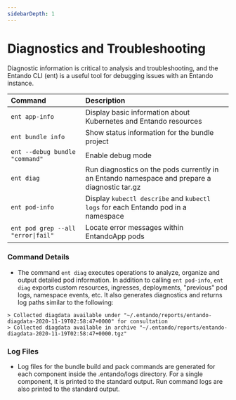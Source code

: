 ```yaml
---
sidebarDepth: 1
---
```


# Diagnostics and Troubleshooting

Diagnostic information is critical to analysis and troubleshooting, and the Entando CLI (ent) is a useful tool for debugging issues with an Entando instance. 

| Command | Description
| :- | :-
| `ent app-info` | Display basic information about Kubernetes and Entando resources
|`ent bundle info`|Show status information for the bundle project|
|`ent --debug bundle "command"` |Enable debug mode|
| `ent diag` | Run diagnostics on the pods currently in an Entando namespace and prepare a diagnostic tar.gz
| `ent pod-info` | Display `kubectl describe` and `kubectl logs` for each Entando pod in a namespace
| `ent pod grep --all "error\|fail"` | Locate error messages within EntandoApp pods 


### Command Details
* The command `ent diag` executes operations to analyze, organize and output detailed pod information. In addition to calling `ent pod-info`, `ent diag` exports custom resources, ingresses, deployments, "previous" pod logs, namespace events, etc. It also generates diagnostics and returns log paths similar to the following:
```
> Collected diagdata available under "~/.entando/reports/entando-diagdata-2020-11-19T02:58:47+0000" for consultation
> Collected diagdata available in archive "~/.entando/reports/entando-diagdata-2020-11-19T02:58:47+0000.tgz"
```

### Log Files
* Log files for the bundle build and pack commands are generated for each component inside the .entando/logs directory. For a single component, it is printed to the standard output.  Run command logs are also printed to the standard output.

